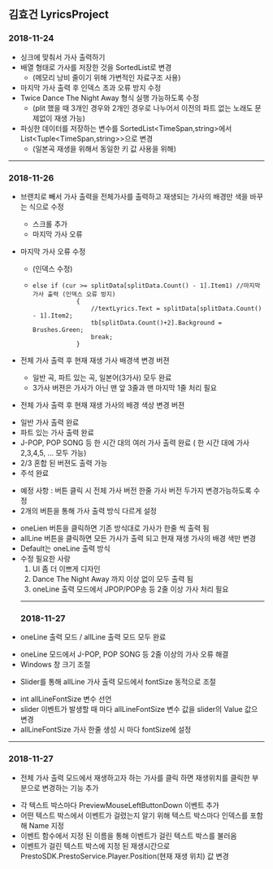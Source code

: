 ## 김효건 LyricsProject
### 2018-11-24
 * 싱크에 맞춰서 가사 출력하기
 * 배열 형태로 가사를 저장한 것을 SortedList로 변경
   - (메모리 낭비 줄이기 위해 가변적인 자료구조 사용)
 * 마지막 가사 출력 후 인덱스 초과 오류 방지 수정
 * Twice Dance The Night Away 형식 실행 가능하도록 수정
   - (plit 했을 때 3개인 경우와 2개인 경우로 나누어서 이전의 파트 없는 노래도 문제없이 재생 가능)
 * 파싱한 데이터를 저장하는 변수를 SortedList<TimeSpan,string>에서 List<Tuple<TimeSpan,string>>으로 변경
   - (일본곡 재생을 위해서 동일한 키 값 사용을 위해)
-------------------------------------------------------------------------------------
 ### 2018-11-26
  * 브랜치로 빼서 가사 출력을 전체가사를 출력하고 재생되는 가사의 배경만 색을 바꾸는 식으로 수정
    - 스크롤 추가 
    - 마지막 가사 오류
  * 마지막 가사 오류 수정
    - (인덱스 수정)
    - ~~~
      else if (cur >= splitData[splitData.Count() - 1].Item1) //마지막 가사 출력 (인덱스 오류 방지)
                  {
                      //textLyrics.Text = splitData[splitData.Count() - 1].Item2;
                      tb[splitData.Count()+2].Background = Brushes.Green;
                      break;
                  }
      ~~~
  * 전체 가사 출력 후 현재 재생 가사 배경색 변경 버젼
    - 일반 곡, 파트 있는 곡, 일본어(3가사) 모두 완료
    - 3가사 버젼은 가사가 아닌 맨 앞 3줄과 맨 마지막 1줄 처리 필요
    
  * 전체 가사 출력 후 현재 재생 가사의 배경 색상 변경 버젼
   - 일반 가사 출력 완료
   - 파트 있는 가사 출력 완료
   - J-POP, POP SONG 등 한 시간 대의 여러 가사 출력 완료 ( 한 시간 대에 가사 2,3,4,5, ... 모두 가능)
   - 2/3 혼합 된 버젼도 출력 가능
   - 주석 완료
  * 예정 사항 : 버튼 클릭 시 전체 가사 버전 한줄 가사 버전 두가지 변경가능하도록 수정
  * 2개의 버튼을 통해 가사 출력 방식 다르게 설정
   - oneLien 버튼을 클릭하면 기존 방식대로 가사가 한줄 씩 출력 됨
   - allLine 버튼을 클릭하면 모든 가사가 출력 되고 현재 재생 가사의 배경 색만 변경
   - Default는 oneLine 출력 방식
   - 수정 필요한 사랑 
     1. UI 좀 더 이쁘게 디자인
     2. Dance The Night Away 까지 이상 없이 모두 출력 됨
     3. oneLine 출력 모드에서 JPOP/POP송 등 2줄 이상 가사 처리 필요
     -------------------------------------------------------------------------------------
      ### 2018-11-27
  * oneLine 출력 모드 / allLine 출력 모드 모두 완료
   - oneLine 모드에서 J-POP, POP SONG 등 2줄 이상의 가사 오류 해결
   - Windows 창 크기 조절
  * Slider를 통해 allLine 가사 출력 모드에서 fontSize 동적으로 조절
   - int allLineFontSize 변수 선언 
   - slider 이벤트가 발생할 때 마다 allLineFontSize 변수 값을 slider의 Value 값으 변경
   - allLineFontSize 가사 한줄 생성 시 마다 fontSize에 설정
   -----------------------------------------------------------------------------------------
   ### 2018-11-27
  * 전체 가사 출력 모드에서 재생하고자 하는 가사를 클릭 하면 재생위치를 클릭한 부분으로 변경하는 기능 추가
   - 각 텍스트 박스마다 PreviewMouseLeftButtonDown 이벤트 추가
   - 어떤 텍스트 박스에서 이벤트가 걸렸는지 알기 위해 텍스트 박스마다 인덱스를 포함해 Name 지정
   - 이벤트 함수에서 지정 된 이름을 통해 이벤트가 걸린 텍스트 박스를 불러옴
   - 이벤트가 걸린 텍스트 박스에 지정 된 재생시간으로  PrestoSDK.PrestoService.Player.Position(현재 재생 위치) 값 변경 
 
